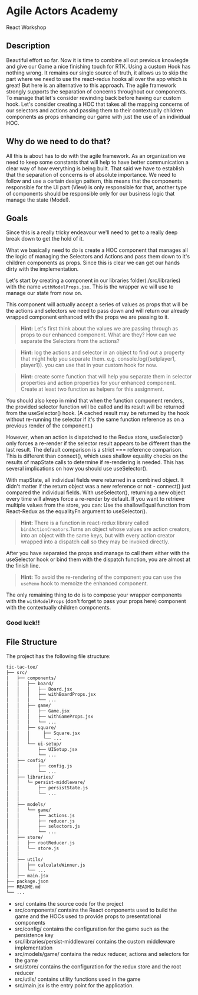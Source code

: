 # Agile Actors Academy

React Workshop

## Description

Beautiful effort so far. Now it is time to combine all out previous knowlegde and give our Game a nice finishing touch for RTK.
Using a custom Hook has nothing wrong. It remains our single source of truth, it allows us to skip the part where we need to use the react-redux hooks all over the app which is great! But here is an alternative to this approach. The agile framework strongly supports the separation of concerns throughout our components. To manage that let's consider rewinding back before having our custom hook. Let's consider creating a HOC that takes all the mapping concerns of our selectors and actions and passing them to their contextually children components as props enhancing our game with just the use of an individual HOC.


## Why do we need to do that?

All this is about has to do with the agile framework. As an organization we need to keep some constants that will help to have better communication a clear way of how everything is being built. That said we have to establish that the separation of concerns is of absolute importance. We need to follow and use a certain design pattern, this means that the components responsible for the UI part (View) is only responsible for that, another type of components should be responsible only for our business logic that manage the state (Model).

## Goals

Since this is a really tricky endeavour we'll need to get to a really deep break down to get the hold of it. 

What we basically need to do is create a HOC component that manages all the logic of managing the Selectors and Actions and pass them down to it's children components as props. Since this is clear we can get our hands dirty with the implementation.

Let's start by creating a component in our libraries folder(./src/libraries) with the name `withModelProps.jsx`. This is the wrapper we will use to manage our state from now on.

This component will actually accept a series of values as props that will be the actions and selectors we need to pass down and will return our already wrapped component enhanced with the props we are passing to it.

> **Hint:** Let's first think about the values we are passing through as props to our enhanced component. What are they? How can we separate the Selectors from the actions?

> **Hint:** log the actions and selector in an object to find out a property that might help you separate them. e.g. console.log({setplayer1, player1}). you can use that in your custom hook for now.

> **Hint:** create some function that will help you separate them in selector properties and action properties for your enhanced component. Create at least two function as helpers for this assignment.

You should also keep in mind that when the function component renders, the provided selector function will be called and its result will be returned from the useSelector() hook. (A cached result may be returned by the hook without re-running the selector if it's the same function reference as on a previous render of the component.)

However, when an action is dispatched to the Redux store, useSelector() only forces a re-render if the selector result appears to be different than the last result. The default comparison is a strict === reference comparison. This is different than connect(), which uses shallow equality checks on the results of mapState calls to determine if re-rendering is needed. This has several implications on how you should use useSelector().

With mapState, all individual fields were returned in a combined object. It didn't matter if the return object was a new reference or not - connect() just compared the individual fields. With useSelector(), returning a new object every time will always force a re-render by default. If you want to retrieve multiple values from the store, you can: Use the shallowEqual function from React-Redux as the equalityFn argument to useSelector().

> **Hint:** There is a function in react-redux library called `bindActionCreators`.Turns an object whose values are action creators, into an object with the same keys, but with every action creator wrapped into a dispatch call so they may be invoked directly. 

After you have separated the props and manage to call them either with the useSelector hook or bind them with the dispatch function, you are almost at the finish line.

> **Hint:** To avoid the re-rendering of the component you can use the `useMemo` hook to memoize the enhanced component.
 
The only remaining thing to do is to compose your wrapper components with the `withModelProps` (don't forget to pass your props here) component with the contextually children components. 


 ### Good luck!!

## File Structure

The project has the following file structure:

```bash
tic-tac-toe/
├── src/
│   ├── components/
│   │   ├── board/
│   │   │   ├── Board.jsx
│   │   │   ├── withBoardProps.jsx
│   │   │   └── ...
│   │   ├── game/
│   │   │   ├── Game.jsx
│   │   │   ├── withGameProps.jsx
│   │   │   └── ...
│   │   ├── square/
│   │   │     ├── Square.jsx
│   │   │     └── ...
│   │   └── ui-setup/
│   │       ├── UISetup.jsx
│   │       └── ...
│   ├── config/
│   │       ├── config.js
│   │       └── ...
│   ├── libraries/
│   │   └─ persist-middleware/
│   │       ├── persistState.js
│   │       └── ...
│   │
│   ├── models/
│   │   └── game/
│   │       ├── actions.js
│   │       ├── reducer.js
│   │       ├── selectors.js
│   │       └── ...
│   ├── store/
│   │   ├── rootReducer.js
│   │   └── store.js
│   │
│   ├── utils/
│   │   ├── calculateWinner.js
│   │   └── ...
│   ├── main.jsx
├── package.json
├── README.md
└── ...
```

- src/ contains the source code for the project
- src/components/ contains the React components used to build the game and the HOCs used to provide props to presentational components
- src/config/ contains the configuration for the game such as the persistence key
- src/libraries/persist-middleware/ contains the custom middleware implementation
- src/models/game/ contains the redux reducer, actions and selectors for the game
- src/store/ contains the configuration for the redux store and the root reducer
- src/utils/ contains utility functions used in the game
- src/main.jsx is the entry point for the application.
